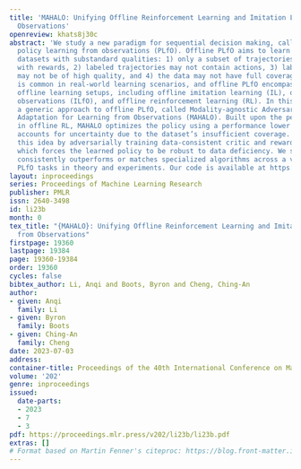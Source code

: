 ```yaml
---
title: 'MAHALO: Unifying Offline Reinforcement Learning and Imitation Learning from
  Observations'
openreview: khats8j30c
abstract: 'We study a new paradigm for sequential decision making, called offline
  policy learning from observations (PLfO). Offline PLfO aims to learn policies using
  datasets with substandard qualities: 1) only a subset of trajectories is labeled
  with rewards, 2) labeled trajectories may not contain actions, 3) labeled trajectories
  may not be of high quality, and 4) the data may not have full coverage. Such imperfection
  is common in real-world learning scenarios, and offline PLfO encompasses many existing
  offline learning setups, including offline imitation learning (IL), offline IL from
  observations (ILfO), and offline reinforcement learning (RL). In this work, we present
  a generic approach to offline PLfO, called Modality-agnostic Adversarial Hypothesis
  Adaptation for Learning from Observations (MAHALO). Built upon the pessimism concept
  in offline RL, MAHALO optimizes the policy using a performance lower bound that
  accounts for uncertainty due to the dataset’s insufficient coverage. We implement
  this idea by adversarially training data-consistent critic and reward functions,
  which forces the learned policy to be robust to data deficiency. We show that MAHALO
  consistently outperforms or matches specialized algorithms across a variety of offline
  PLfO tasks in theory and experiments. Our code is available at https://github.com/AnqiLi/mahalo.'
layout: inproceedings
series: Proceedings of Machine Learning Research
publisher: PMLR
issn: 2640-3498
id: li23b
month: 0
tex_title: "{MAHALO}: Unifying Offline Reinforcement Learning and Imitation Learning
  from Observations"
firstpage: 19360
lastpage: 19384
page: 19360-19384
order: 19360
cycles: false
bibtex_author: Li, Anqi and Boots, Byron and Cheng, Ching-An
author:
- given: Anqi
  family: Li
- given: Byron
  family: Boots
- given: Ching-An
  family: Cheng
date: 2023-07-03
address: 
container-title: Proceedings of the 40th International Conference on Machine Learning
volume: '202'
genre: inproceedings
issued:
  date-parts:
  - 2023
  - 7
  - 3
pdf: https://proceedings.mlr.press/v202/li23b/li23b.pdf
extras: []
# Format based on Martin Fenner's citeproc: https://blog.front-matter.io/posts/citeproc-yaml-for-bibliographies/
---
```

